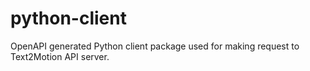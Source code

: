 # python-client
OpenAPI generated Python client package used for making request to Text2Motion API server.
